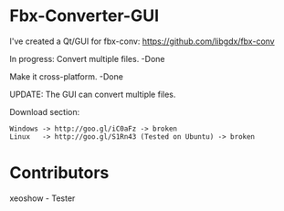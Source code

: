 Fbx-Converter-GUI
=================

I've created a Qt/GUI for fbx-conv:
https://github.com/libgdx/fbx-conv


In progress:
  Convert multiple files. -Done
  
  Make it cross-platform. -Done
  
  UPDATE:
    The GUI can convert multiple files.
  
Download section:

    Windows -> http://goo.gl/iC0aFz -> broken
    Linux   -> http://goo.gl/S1Rn43 (Tested on Ubuntu) -> broken

Contributors
=============

xeoshow - Tester
